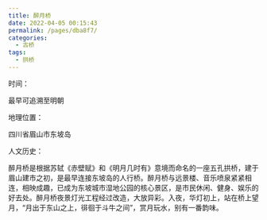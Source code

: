 ```yaml
---
title: 醉月桥
date: 2022-04-05 00:15:43
permalink: /pages/dba8f7/
categories:
  - 古桥
tags:
  - 拱桥 
---
```

时间：

最早可追溯至明朝

地理位置：

四川省眉山市东坡岛

人文历史：

醉月桥是根据苏轼《赤壁赋》和《明月几时有》意境而命名的一座五孔拱桥，建于眉山建市之初，是最早连接东坡岛的人行桥。醉月桥与远景楼、音乐喷泉紧紧相连，相映成趣，已成为东坡城市湿地公园的核心景区，是市民休闲、健身、娱乐的好去处。醉月桥夜景灯光工程经过改造，大放异彩。入夜，华灯初上，站在桥上望月，“月出于东山之上，徘徊于斗牛之间”，赏月玩水，别有一番韵味。
